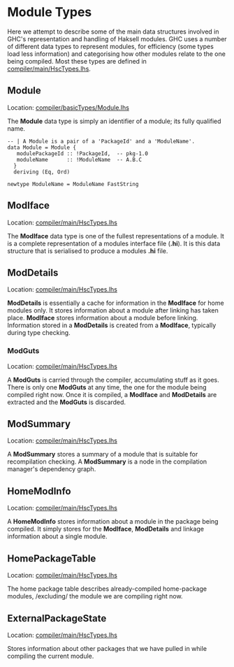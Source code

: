 # Module Types


Here we attempt to describe some of the main data structures involved in GHC's representation and handling of Haksell modules. GHC uses a number of different data types to represent modules, for efficiency (some types load less information) and categorising how other modules relate to the one being compiled. Most these types are defined in [compiler/main/HscTypes.lhs](/trac/ghc/browser/ghc/compiler/main/HscTypes.lhs).

## Module


Location: [compiler/basicTypes/Module.lhs](/trac/ghc/browser/ghc/compiler/basicTypes/Module.lhs)


The **Module** data type is simply an identifier of a module; its fully qualified name.

```wiki
-- | A Module is a pair of a 'PackageId' and a 'ModuleName'.
data Module = Module {
   modulePackageId :: !PackageId,  -- pkg-1.0
   moduleName      :: !ModuleName  -- A.B.C
  }
  deriving (Eq, Ord)

newtype ModuleName = ModuleName FastString
```

## ModIface


Location: [compiler/main/HscTypes.lhs](/trac/ghc/browser/ghc/compiler/main/HscTypes.lhs)


The **ModIface** data type is one of the fullest representations of a module. It is a complete representation of a modules interface file (**.hi**). It is this data structure that is serialised to produce a modules **.hi** file.

## ModDetails


Location: [compiler/main/HscTypes.lhs](/trac/ghc/browser/ghc/compiler/main/HscTypes.lhs)

**ModDetails** is essentially a cache for information in the **ModIface** for home modules only. It stores information about a module after linking has taken place. **ModIface** stores information about a module before linking. Information stored in a **ModDetails** is created from a **ModIface**, typically during type checking.

### ModGuts


Location: [compiler/main/HscTypes.lhs](/trac/ghc/browser/ghc/compiler/main/HscTypes.lhs)


A **ModGuts** is carried through the compiler, accumulating stuff as it goes. There is only one **ModGuts** at any time, the one for the module being compiled right now.  Once it is compiled, a **ModIface** and **ModDetails** are extracted and the **ModGuts** is discarded.

## ModSummary


Location: [compiler/main/HscTypes.lhs](/trac/ghc/browser/ghc/compiler/main/HscTypes.lhs)


A **ModSummary** stores a summary of a module that is suitable for recompilation checking. A **ModSummary** is a node in the compilation manager's dependency graph.

## HomeModInfo


Location: [compiler/main/HscTypes.lhs](/trac/ghc/browser/ghc/compiler/main/HscTypes.lhs)


A **HomeModInfo** stores information about a module in the package being compiled. It simply stores for the **ModIface**, **ModDetails** and linkage information about a single module.

## HomePackageTable


Location: [compiler/main/HscTypes.lhs](/trac/ghc/browser/ghc/compiler/main/HscTypes.lhs)


The home package table describes already-compiled home-package modules, /excluding/ the module we are compiling right now.

## ExternalPackageState


Location: [compiler/main/HscTypes.lhs](/trac/ghc/browser/ghc/compiler/main/HscTypes.lhs)


Stores information about other packages that we have pulled in while compiling the current module.
